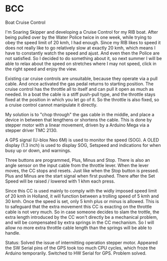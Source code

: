 # BCC
Boat Cruise Control

I'm Soaring Skipper and developing a Cruise Control for my RIB boat. After being pulled over by the Water Police twice in one week, while trying to obey the speed limit of 20 kmh, I had enough. Since my RIB likes to speed it does not really like to go relatively slow at exactly 20 kmh, which means I have to constantly watch the speed and ajust. And even then the Police are not satisfied. So I decided to do something about it, so next summer I will be able to relax about the speed on stretches where I may not speed, click in the right speed and enjoy the view.

Existing car cruise controls are unsuitable, because they operate via a pull cable. And once activated the gas pedal returns to starting position. The cruise control has the throttle all to itself and can pull it open as much as needed.
In a boat the cable is a stiff push-pull type, and the throttle stays fixed at the position in which you let go of it. So the throttle is also fixed, so a cruise control cannot manipulate it directly.

My solution is to "chop through" the gas cable in the middle, and place a device in between that lengthens or shortens the cable. This is done by stepper motor with a linear movement, driven by a Arduino Mega via a stepper driver TMC 2130.

A GPS signal (U-blox Neo 6M) is used to monitor the speed (SOG). A OLED display (1.3 inch) is used to display SOG, Setspeed and indications for when busy up or down, and warnings.

Three buttons are programmed, Plus, Minus and Stop. There is also an angle sensor on the input cable from the throttle lever. When the lever moves, the CC stops and resets. Just like when the Stop button is pressed. Plus and Minus are the start signal when first pushed. There after the Set Speed will be raised / lowered with 1 khm each press.

Since this CC is used mainly to comply with the widly imposed speed limit of 20 kmh in Holland, it will function between a trolling speed of 5 kmh and 30 kmh. Once the speed is set, only 5 kmh plus or minus is allowed. 
This is to safeguard that the extra movement this CC is exacting on the throttle cable is not very much. So in case someone decides to slam the trottle, the extra length introduced by the CC won't directly be a mechanical problem, and will be compensated by extra springs in the CC mechanism. So I will allow no more extra throttle cable length than the springs will be able to handle.

Status: Solved the issue of intermitting operation stepper motor. Appeared the SW Serial pins of the GPS took too much CPU cycles, which froze the Arduino temporarily. Switched to HW Serial for GPS. Problem solved.

